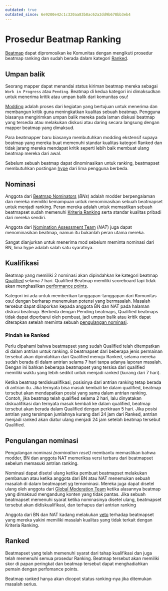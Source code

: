 ```yaml
---
outdated: true
outdated_since: 6e9200e42c1c320aa83b8ac62a2dd9b678bb3eb4
---
```


# Prosedur Beatmap Ranking

[Beatmap](/wiki/Beatmap) dapat dipromosikan ke Komunitas dengan mengikuti prosedur beatmap ranking dan sudah berada dalam kategori [Ranked](/wiki/Beatmap/Category#ranked).

## Umpan balik

Seorang mapper dapat menandai status kiriman beatmap mereka sebagai `Work in Progress` atau `Pending`. Beatmap di kedua kategori ini dimaksudkan untuk menerima kritik atau umpan balik dari komunitas osu!

[Modding](/wiki/Modding) adalah proses dari kegiatan yang bertujuan untuk menerima dan membangun kritik guna meningkatkan kualitas sebuah beatmap. Pengguna biasanya mengirimkan umpan balik mereka pada laman diskusi beatmap yang tersedia atau melakukan diskusi atau daring secara langsung dengan mapper beatmap yang dimaksud.

Para beatmapper baru biasanya membutuhkan modding ekstensif supaya beatmap yang mereka buat memenuhi standar kualitas kategori Ranked dan tidak jarang mereka mendapat kritik seperti lebih baik membuat ulang beatmap mereka dari awal.

Sebelum sebuah beatmap dapat dinominasikan untuk ranking, beatmapset membutuhkan postingan [hype](/wiki/Glossary#hype) dari lima pengguna berbeda.

## Nominasi

Anggota dari [Beatmap Nominators](/wiki/People/The_Team/Beatmap_Nominators) (*BNs*) adalah modder berpengalaman dan mereka memiliki kemampuan untuk menominasikan sebuah beatmapset untuk menjadi ranking. Peran mereka adalah untuk memastikan sebuah beatmapset sudah memenuhi [Kriteria Ranking](/wiki/Ranking_Criteria) serta standar kualitas pribadi dari mereka sendiri.

Anggota dari [Nomination Assessment Team](/wiki/People/The_Team/Nomination_Assessment_Team) (*NAT*) juga dapat menominasikan beatmap, namun itu bukanlah peran utama mereka.

Sangat dianjurkan untuk menerima mod sebelum meminta nominasi dari BN, lima hype adalah salah satu syaratnya.

## Kualifikasi

Beatmap yang memiliki 2 nominasi akan dipindahkan ke kategori beatmap [Qualified](/wiki/Beatmap/Category#qualified) selama 7 hari. Qualified Beatmap memiliki scoreboard tapi tidak akan menghasilkan [performance points](/wiki/Performance_Points).

Kategori ini ada untuk memberikan tanggapan-tanggapan dari Komunitas osu! dengan berharap menemukan potensi yang bermasalah. Masalah tersebut dapat dilaporkan kepada anggota BN dan NAT pada halaman diskusi beatmap. Berbeda dengan Pending beatmaps, Qualified beatmaps tidak dapat diperbarui oleh pembuat, jadi umpan balik atau kritik dapat diterapkan setelah meminta sebuah [pengulangan nominasi](#pengulangan-nominasi).

### Pindah ke Ranked

Perlu dipahami bahwa beatmapset yang sudah Qualified telah ditempatkan di dalam antrian untuk ranking. 8 beatmapset dari beberapa jenis permainan tersebut akan dipindahkan dari Qualified menuju Ranked, selama mereka sudah berada di dalam antrian selama 7 hari tanpa adanya laporan masalah. Dengan ini bahkan beberapa beatmapset yang tersisa dari qualified memiliki waktu yang lebih sedikit untuk menjadi ranked (kurang dari 7 hari).

Ketika beatmap terdiskualifikasi, posisinya dari antrian ranking tetap berada di antrian itu. Jika ternyata bisa masuk kembali ke dalam qualified, beatmap tersebut akan mendapatkan posisi yang sama dalam antrian ranking. Contoh, jika beatmap telah qualified selama 2 hari, lalu dinyatakan diskualifikasi dan ternyata masuk kembali ke dalam qualified, beatmap tersebut akan berada dalam Qualified dengan perkiraan 5 hari. Jika posisi antrian yang tersimpan jumlahnya kurang dari 24 jam dari Ranked, antrian menjadi ranked akan diatur ulang menjadi 24 jam setelah beatmap tersebut Qualified.

## Pengulangan nominasi

Pengulangan nominasi *(nomination reset)* membantu memastikan bahwa modder, BN dan anggota NAT memeriksa versi terbaru dari beatmapset sebelum memasuki antrian ranking.

Nominasi dapat disetel ulang ketika pembuat beatmapset melakukan pembaruan atau ketika anggota dari BN atau NAT menemukan sebuah masalah di dalam beatmapset yg ternominasi. Mereka juga dapat disetel ulang oleh anggota dari [Global Moderation Team](/wiki/People/The_Team/Global_Moderation_Team) ketika alasannya beatmap yang dimaksud mengandung konten yang tidak pantas. Jika sebuah beatmapset memenuhi syarat ketika nominasinya disetel ulang, beatmapset tersebut akan didiskualifikasi, dan terhapus dari antrian ranking

Anggota dari BN dan NAT kadang melakukan [veto](/wiki/People/The_Team/Beatmap_Nominators/Beatmap_Veto) terhadap beatmapset yang mereka yakini memiliki masalah kualitas yang tidak terkait dengan Kriteria Ranking.

## Ranked

Beatmapset yang telah memenuhi syarat dari tahap kualifikasi dan juga telah memenuhi semua prosedur Ranking. Beatmap tersebut akan memiliki skor di papan peringkat dan beatmap tersebut dapat menghadiahkan pemain dengan perfomance points.

Beatmap ranked hanya akan dicopot status ranking-nya jika ditemukan masalah serius.

